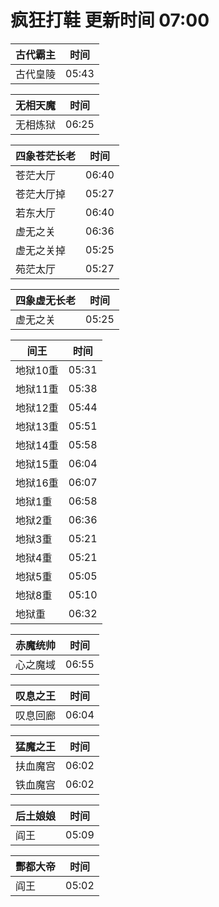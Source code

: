 # 疯狂打鞋 更新时间 07:00

| 古代霸主   | 时间    |
|--------|-------|
| 古代皇陵 | 05:43 |

| 无相天魔   | 时间    |
|--------|-------|
| 无相炼狱 | 06:25 |

| 四象苍茫长老   | 时间    |
|--------|-------|
| 苍茫大厅 | 06:40 |
| 苍茫大厅掉 | 05:27 |
| 若东大厅 | 06:40 |
| 虚无之关 | 06:36 |
| 虚无之关掉 | 05:25 |
| 苑茫太厅 | 05:27 |

| 四象虚无长老   | 时间    |
|--------|-------|
| 虚无之关 | 05:25 |

| 间王   | 时间    |
|--------|-------|
| 地狱10重 | 05:31 |
| 地狱11重 | 05:38 |
| 地狱12重 | 05:44 |
| 地狱13重 | 05:51 |
| 地狱14重 | 05:58 |
| 地狱15重 | 06:04 |
| 地狱16重 | 06:07 |
| 地狱1重 | 06:58 |
| 地狱2重 | 06:36 |
| 地狱3重 | 05:21 |
| 地狱4重 | 05:21 |
| 地狱5重 | 05:05 |
| 地狱8重 | 05:10 |
| 地狱重 | 06:32 |

| 赤魔统帅   | 时间    |
|--------|-------|
| 心之魔域 | 06:55 |

| 叹息之王   | 时间    |
|--------|-------|
| 叹息回廊 | 06:04 |

| 猛魔之王   | 时间    |
|--------|-------|
| 扶血魔宫 | 06:02 |
| 铁血魔宫 | 06:02 |

| 后土娘娘   | 时间    |
|--------|-------|
| 阎王 | 05:09 |

| 酆都大帝   | 时间    |
|--------|-------|
| 阎王 | 05:02 |